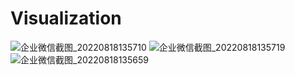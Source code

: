 # Visualization
![企业微信截图_20220818135710](https://user-images.githubusercontent.com/11438971/185304968-8bfb7b0c-28d5-4d37-8643-0c887df0ff58.png)
![企业微信截图_20220818135719](https://user-images.githubusercontent.com/11438971/185304984-f1928184-2f7a-4c54-bf50-d88876adb1f4.png)
![企业微信截图_20220818135659](https://user-images.githubusercontent.com/11438971/185305000-0e0e7f7f-1351-4989-85fb-4ce79fdf3554.png)
